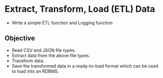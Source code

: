 # Extract, Transform, Load (ETL) Data
* Write a simple ETL function and Logging function
## Objective
* Read CSV and JSON file types.
* Extract data from the above file types.
* Transform data.
* Save the transformed data in a ready-to-load format which can be used to load into an RDBMS.
